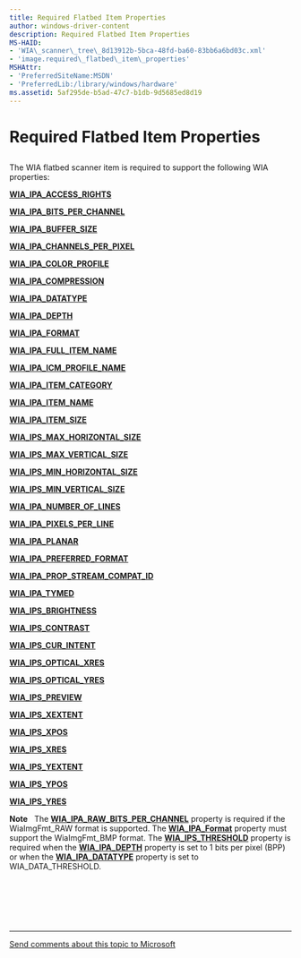 ```yaml
---
title: Required Flatbed Item Properties
author: windows-driver-content
description: Required Flatbed Item Properties
MS-HAID:
- 'WIA\_scanner\_tree\_8d13912b-5bca-48fd-ba60-83bb6a6bd03c.xml'
- 'image.required\_flatbed\_item\_properties'
MSHAttr:
- 'PreferredSiteName:MSDN'
- 'PreferredLib:/library/windows/hardware'
ms.assetid: 5af295de-b5ad-47c7-b1db-9d5685ed8d19
---
```


# Required Flatbed Item Properties


## <a href="" id="ddk-required-wia-item-properties-for-flatbed-scanners-si"></a>


The WIA flatbed scanner item is required to support the following WIA properties:

[**WIA\_IPA\_ACCESS\_RIGHTS**](https://msdn.microsoft.com/library/windows/hardware/ff551518)

[**WIA\_IPA\_BITS\_PER\_CHANNEL**](https://msdn.microsoft.com/library/windows/hardware/ff551526)

[**WIA\_IPA\_BUFFER\_SIZE**](https://msdn.microsoft.com/library/windows/hardware/ff551527)

[**WIA\_IPA\_CHANNELS\_PER\_PIXEL**](https://msdn.microsoft.com/library/windows/hardware/ff551535)

[**WIA\_IPA\_COLOR\_PROFILE**](https://msdn.microsoft.com/library/windows/hardware/ff551536)

[**WIA\_IPA\_COMPRESSION**](https://msdn.microsoft.com/library/windows/hardware/ff551540)

[**WIA\_IPA\_DATATYPE**](https://msdn.microsoft.com/library/windows/hardware/ff551543)

[**WIA\_IPA\_DEPTH**](https://msdn.microsoft.com/library/windows/hardware/ff551546)

[**WIA\_IPA\_FORMAT**](https://msdn.microsoft.com/library/windows/hardware/ff551553)

[**WIA\_IPA\_FULL\_ITEM\_NAME**](https://msdn.microsoft.com/library/windows/hardware/ff551561)

[**WIA\_IPA\_ICM\_PROFILE\_NAME**](https://msdn.microsoft.com/library/windows/hardware/ff551571)

[**WIA\_IPA\_ITEM\_CATEGORY**](https://msdn.microsoft.com/library/windows/hardware/ff551581)

[**WIA\_IPA\_ITEM\_NAME**](https://msdn.microsoft.com/library/windows/hardware/ff551590)

[**WIA\_IPA\_ITEM\_SIZE**](https://msdn.microsoft.com/library/windows/hardware/ff551594)

[**WIA\_IPS\_MAX\_HORIZONTAL\_SIZE**](https://msdn.microsoft.com/library/windows/hardware/ff552607)

[**WIA\_IPS\_MAX\_VERTICAL\_SIZE**](https://msdn.microsoft.com/library/windows/hardware/ff552611)

[**WIA\_IPS\_MIN\_HORIZONTAL\_SIZE**](https://msdn.microsoft.com/library/windows/hardware/ff552612)

[**WIA\_IPS\_MIN\_VERTICAL\_SIZE**](https://msdn.microsoft.com/library/windows/hardware/ff552614)

[**WIA\_IPA\_NUMBER\_OF\_LINES**](https://msdn.microsoft.com/library/windows/hardware/ff551611)

[**WIA\_IPA\_PIXELS\_PER\_LINE**](https://msdn.microsoft.com/library/windows/hardware/ff551615)

[**WIA\_IPA\_PLANAR**](https://msdn.microsoft.com/library/windows/hardware/ff551617)

[**WIA\_IPA\_PREFERRED\_FORMAT**](https://msdn.microsoft.com/library/windows/hardware/ff551623)

[**WIA\_IPA\_PROP\_STREAM\_COMPAT\_ID**](https://msdn.microsoft.com/library/windows/hardware/ff551628)

[**WIA\_IPA\_TYMED**](https://msdn.microsoft.com/library/windows/hardware/ff551656)

[**WIA\_IPS\_BRIGHTNESS**](https://msdn.microsoft.com/library/windows/hardware/ff552567)

[**WIA\_IPS\_CONTRAST**](https://msdn.microsoft.com/library/windows/hardware/ff552573)

[**WIA\_IPS\_CUR\_INTENT**](https://msdn.microsoft.com/library/windows/hardware/ff552579)

[**WIA\_IPS\_OPTICAL\_XRES**](https://msdn.microsoft.com/library/windows/hardware/ff552620)

[**WIA\_IPS\_OPTICAL\_YRES**](https://msdn.microsoft.com/library/windows/hardware/ff552622)

[**WIA\_IPS\_PREVIEW**](https://msdn.microsoft.com/library/windows/hardware/ff552643)

[**WIA\_IPS\_XEXTENT**](https://msdn.microsoft.com/library/windows/hardware/ff552661)

[**WIA\_IPS\_XPOS**](https://msdn.microsoft.com/library/windows/hardware/ff552663)

[**WIA\_IPS\_XRES**](https://msdn.microsoft.com/library/windows/hardware/ff552665)

[**WIA\_IPS\_YEXTENT**](https://msdn.microsoft.com/library/windows/hardware/ff552669)

[**WIA\_IPS\_YPOS**](https://msdn.microsoft.com/library/windows/hardware/ff552671)

[**WIA\_IPS\_YRES**](https://msdn.microsoft.com/library/windows/hardware/ff552673)

**Note**   The [**WIA\_IPA\_RAW\_BITS\_PER\_CHANNEL**](https://msdn.microsoft.com/library/windows/hardware/ff551641) property is required if the WiaImgFmt\_RAW format is supported. The [**WIA\_IPA\_Format**](https://msdn.microsoft.com/library/windows/hardware/ff551553) property must support the WiaImgFmt\_BMP format. The [**WIA\_IPS\_THRESHOLD**](https://msdn.microsoft.com/library/windows/hardware/ff552655) property is required when the [**WIA\_IPA\_DEPTH**](https://msdn.microsoft.com/library/windows/hardware/ff551546) property is set to 1 bits per pixel (BPP) or when the [**WIA\_IPA\_DATATYPE**](https://msdn.microsoft.com/library/windows/hardware/ff551543) property is set to WIA\_DATA\_THRESHOLD.

 

 

 


--------------------
[Send comments about this topic to Microsoft](mailto:wsddocfb@microsoft.com?subject=Documentation%20feedback%20%5Bimage\image%5D:%20Required%20Flatbed%20Item%20Properties%20%20RELEASE:%20%288/17/2016%29&body=%0A%0APRIVACY%20STATEMENT%0A%0AWe%20use%20your%20feedback%20to%20improve%20the%20documentation.%20We%20don't%20use%20your%20email%20address%20for%20any%20other%20purpose,%20and%20we'll%20remove%20your%20email%20address%20from%20our%20system%20after%20the%20issue%20that%20you're%20reporting%20is%20fixed.%20While%20we're%20working%20to%20fix%20this%20issue,%20we%20might%20send%20you%20an%20email%20message%20to%20ask%20for%20more%20info.%20Later,%20we%20might%20also%20send%20you%20an%20email%20message%20to%20let%20you%20know%20that%20we've%20addressed%20your%20feedback.%0A%0AFor%20more%20info%20about%20Microsoft's%20privacy%20policy,%20see%20http://privacy.microsoft.com/default.aspx. "Send comments about this topic to Microsoft")


